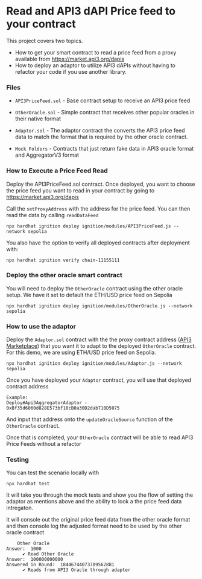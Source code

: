 # Read and API3 dAPI Price feed to your contract

This project covers two topics.
- How to get your smart contract to read a price feed from a proxy available from  https://market.api3.org/dapis
- How to deploy an adaptor to utilize API3 dAPIs without having to refactor your code if you use another library.

### Files

- `API3PriceFeed.sol` - Base contract setup to receive an API3 price feed
- `OtherOracle.sol` - Simple contract that receives other popular oracles in their native format
- `Adaptor.sol` - The adaptor contract the converts the API3 price feed data to match the format that is required by the other oracle contract.

- `Mock Folders` - Contracts that just return fake data in API3 oracle format and AggregatorV3 format

### How to Execute a Price Feed Read

Deploy the API3PriceFeed.sol contract.  Once deployed, you want to choose the price feed you want to read in your contract by going to https://market.api3.org/dapis

Call the `setProxyAddress` with the address for the price feed.  You can then read the data by calling `readDataFeed`

```
npx hardhat ignition deploy ignition/modules/API3PriceFeed.js --network sepolia
```
You also have the option to verify all deployed contracts after deployment with:
```
npx hardhat ignition verify chain-11155111
```
### Deploy the other oracle smart contract
You will need to deploy the `OtherOracle` contract using the other oracle setup.  We have it set to default the ETH/USD price feed on Sepolia

```
npx hardhat ignition deploy ignition/modules/OtherOracle.js --network sepolia
```

### How to use the adaptor

Deploy the `Adaptor.sol` contract with the the proxy contract address ([API3 Marketplace](https://market.api3.org/dapis)) that you want it to adapt to the deployed `OtherOracle` contract. For this demo, we are using ETH/USD price feed on Sepolia.

```
npx hardhat ignition deploy ignition/modules/Adaptor.js --network sepolia  
```

Once you have deployed your `Adaptor` contract, you will use that deployed contract address
```
Example:
Deploy#Api3AggregatorAdaptor - 0xBf35d6060d828E573bf10cB0a30D2dab710D5075
```
And input that address onto the `updateOracleSource` function of the `OtherOracle` contract.

Once that is completed, your `OtherOracle` contract will be able to read API3 Price Feeds without a refactor


### Testing

You can test the scenario locally with 
```
npx hardhat test
```
It will take you through the mock tests and show you the flow of setting the adaptor as mentions above and the ability to look a the price feed data intregaton. 

It will console out the original price feed data from the other oracle format and then console log the adjusted format need to be used by the other oracle contract
```
    Other Oracle
Answer:  1000
      ✔ Read Other Oracle
Answer:  100000000000
Answered in Round:  18446744073709562881
      ✔ Reads from API3 Oracle through adapter
```